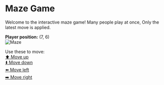 # Maze Game  
Welcome to the interactive maze game! Many people play at once, Only the latest move is applied.

**Player position:** (7, 6)  
![Maze](https://recognize-instructor-criteria-other.trycloudflare.com/images/pos_7_6.png?t=1760508269699)

Use these to move:  
[⬆️ Move up](https://recognize-instructor-criteria-other.trycloudflare.com/move/7_6_w)  
[⬇️ Move down](https://recognize-instructor-criteria-other.trycloudflare.com/move/7_6_s)  
[⬅️ Move left](https://recognize-instructor-criteria-other.trycloudflare.com/move/7_6_a)  
[➡️ Move right](https://recognize-instructor-criteria-other.trycloudflare.com/move/7_6_d)
